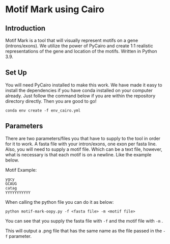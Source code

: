 # Motif Mark using Cairo

## Introduction

Motif Mark is a tool that will visually represent motifs on a gene (introns/exons). We
utilize the power of PyCairo and create 1:1 realistic representations of the gene and 
location of the motifs. Written in Python 3.9.


## Set Up

You will need PyCairo installed to make this work. We have made it easy to install the 
dependencies if you have conda installed on your computer already. Just follow the command
below if you are within the repository directory directly. Then you are good to go!

```
conda env create -f env_cairo.yml
```


## Parameters

There are two parameters/files you that have to supply to the tool in order for it to work.
A fasta file with your intron/exons, one exon per fasta line. Also, you will need to supply 
a motif file. Which can be a text file, however, what is necessary is that each motif is on
a newline. Like the example below.

Motif Example:

```
ygcy
GCAUG
catag
YYYYYYYYYYY
```

When calling the python file you can do it as below:

```
python motif-mark-oopy.py -f <fasta file> -m <motif file>
```

You can see that you supply the fasta file with `-f` and the motif file with `-m` .


This will output a .png file that has the same name as the file passed in the `-f` parameter.


